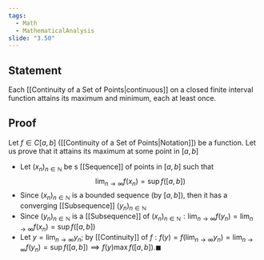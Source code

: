 ```yaml
---
tags:
  - Math
  - MathematicalAnalysis
slide: "3.50"
---
```

## Statement 
Each [[Continuity of a Set of Points|continuous]] on a closed finite interval function attains its maximum and minimum, each at least once.
## Proof 
Let $f\in C[a,b]$ ([[Continuity of a Set of Points|Notation]]) be a function. Let us prove that it attains its maximum at some point in $[a,b]$
- Let $(x_n)_{n\in\mathbb N}$ be s [[Sequence]] of points in $[a,b]$ such that $$\lim_{n\to\infty}f(x_n)=\sup f([a,b])$$
- Since $(x_n)_{n\in\mathbb N}$ is a bounded sequence (by $[a,b]$), then it has a converging [[Subsequence]] $(y_n)_{n\in\mathbb N}$
- Since $(y_n)_{n\in\mathbb N}$ is a [[Subsequence]] of $(x_n)_{n\in\mathbb N}: \displaystyle\lim_{n\to\infty}f(y_n)=\lim_{n\to\infty}f(x_n)=\sup f([a,b])$
- Let $y=\displaystyle\lim_{n\to\infty}y_n$; by [[Continuity]] of $f: f(y)=f\left(\displaystyle\lim_{n\to\infty}y_n\right)=\lim_{n\to\infty}f(y_n)=\sup f([a,b])\implies f(y)\max f([a,b]). \blacksquare$ 